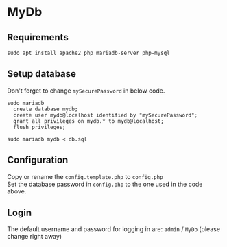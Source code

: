 # MyDb

## Requirements

    sudo apt install apache2 php mariadb-server php-mysql

## Setup database

Don't forget to change `mySecurePassword` in below code.

    sudo mariadb
      create database mydb;
      create user mydb@localhost identified by "mySecurePassword";
      grant all privileges on mydb.* to mydb@localhost;
      flush privileges;

    sudo mariadb mydb < db.sql

## Configuration

Copy or rename the `config.template.php` to `config.php`  
Set the database password in `config.php` to the one used in the code above.

## Login

The default username and password for logging in are: `admin` / `MyDb` (please change right away)
